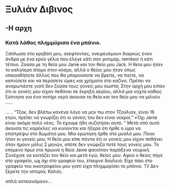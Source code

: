 <!DOCTYPE html>
<html>
<head>
	<title>Lets go</title>
	<link rel="stylesheet" type="text/css" href="style.css">
</head>
<body>
<div class= "sub-heading">
	<h1 class="heading">Ξυλιάν Διβινος </h1>
	<h2 class="sub-heading">-Η αρχη</h2>
	<h3 class="chapter-1">Κατά λάθος πλημμύρισα ένα μπάνιο.</h3>
</div>
<p>Ξάπλωσα στο κρεβάτι μου, σκέφτοντας, ονειρευόμουν διαρκώς έναν άνδρα με ένα κρύο γέλιο που έλεγε κάτι σαν ροτιμόρ, remiteor ή κάτι τέτοιο. Ζούσα με τη θεία μου Janie και τον θείο μου Jack. Η θεία μου ήταν το καλύτερο άτομο στον κόσμο, αλλά ο θείος μου ήταν όπως οποιοσδήποτε άλλος που θα μπορούσατε να βρείτε, να πιείτε, να καπνίσετε και να περάσετε ώρες και χρήματα στο καζίνο. Πρέπει να αναρωτιέστε γιατί δεν ζούσα τους γονείς μου σωστά; Στην αρχή μου είπαν ότι οι γονείς μου είχαν πεθάνει σε έκρηξη αερίου, αλλά μια νύχτα καθώς ξύπνησα για ένα ποτήρι νερό άκουσα τη θεία και τον θείο μου να μιλούν ……                                                    
</p>
<p>… .. “Τζακ, δεν βλέπω κανένα λόγο να μην πω στον Τζούλιαν, είναι 16 ετών, πρέπει να γνωρίζει ότι οι γονείς του δεν είναι νεκροί.” «Όχι Janie είναι ακόμα πολύ νέος. Το έχουμε ήδη συζητήσει αυτό. " Μετά από αυτό άκουσα τις καρέκλες να κινούνται και ήξερα ότι ήρθε η ώρα να επιστρέψω στο δωμάτιό μου. Μία ερώτηση ήρθε στο μυαλό μου. Ποιοι ήταν οι γονείς μου; Η θεία μου είπε πάντα ότι οι γονείς μου είχαν πεθάνει όταν ήμουν μόλις 2 μηνών, οπότε δεν γνώριζα ποτέ τους γονείς μου. Το επόμενο πρωί στο πρωινό η θεία Janie φαινόταν παράξενα νευρική. Συνέχισε να κοιτάζει τον θείο και μετά εγώ, θείος μου. Αφού ο θείος πήγε στο γραφείο, ωχ όχι στο γραφείο του, έπαιρνε δουλειά. Είχε πάει στο γραφείο του οικοτροφείου μου γιατί είχα πλημμυρίσει το μπάνιο. Τι! Δεν ξέρετε την ιστορία; Καλός.</p>
<p>απλά αστειευόμουν... </p>
<p></p>
</body>
</html>
